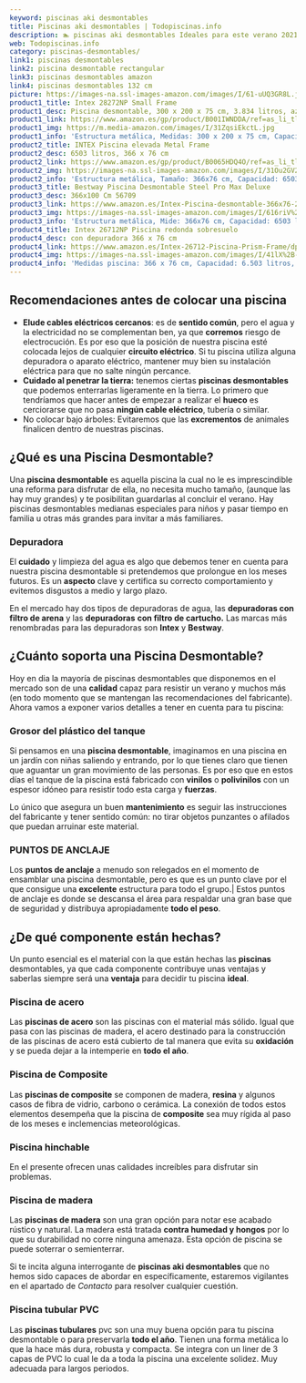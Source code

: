 ```yaml
---
keyword: piscinas aki desmontables
title: Piscinas aki desmontables | Todopiscinas.info
description: 🏊 piscinas aki desmontables Ideales para este verano 2021. Aquí puedes comprar piscinas aki desmontables y comparar con otras similares. No dejes escapar piscinas aki desmontables a un precio realmente tentador.
web: Todopiscinas.info
category: piscinas-desmontables/
link1: piscinas desmontables
link2: piscina desmontable rectangular
link3: piscinas desmontables amazon
link4: piscinas desmontables 132 cm
picture: https://images-na.ssl-images-amazon.com/images/I/61-uUQ3GR8L.jpg
product1_title: Intex 28272NP Small Frame
product1_desc: Piscina desmontable, 300 x 200 x 75 cm, 3.834 litros, azul
product1_link: https://www.amazon.es/gp/product/B001IWNDDA/ref=as_li_tl?ie=UTF8&camp=3638&creative=24630&creativeASIN=B001IWNDDA&linkCode=as2&tag=todopiscinas0e-21&linkId=25b9d647487c889cb6ef56ed63f50ca1
product1_img: https://m.media-amazon.com/images/I/31ZqsiEkctL.jpg
product1_info: 'Estructura metálica, Medidas: 300 x 200 x 75 cm, Capacidad: 3.834 litros, Para 6 personas (+ 6 años), Fácil montaje, Forma rectangular'
product2_title: INTEX Piscina elevada Metal Frame
product2_desc: 6503 litros, 366 x 76 cm
product2_link: https://www.amazon.es/gp/product/B0065HDQ4O/ref=as_li_tl?ie=UTF8&camp=3638&creative=24630&creativeASIN=B0065HDQ4O&linkCode=as2&tag=todopiscinas0e-21&linkId=ed2430e3ba564d3527ee103df33ed7b3
product2_img: https://images-na.ssl-images-amazon.com/images/I/31Ou2GV2SAL.jpg
product2_info: 'Estructura metálica, Tamaño: 366x76 cm, Capacidad: 6503 litros, Forma circular, De 4 a 7 personas (+6 años)'
product3_title: Bestway Piscina Desmontable Steel Pro Max Deluxe
product3_desc: 366x100 Cm 56709
product3_link: https://www.amazon.es/Intex-Piscina-desmontable-366x76-28210NP/dp/B0065HDQ4O?__mk_es_ES=%C3%85M%C3%85%C5%BD%C3%95%C3%91&crid=25UQGV9HG2INI&dchild=1&keywords=piscinas+desmontables&qid=1615854176&sprefix=piscinas+dem%2Caps%2C201&sr=8-5&linkCode=ll1&tag=todopiscinas0e-21&linkId=34f200977c6cbaab1f3f4d9ac0e64755&language=es_ES&ref_=as_li_ss_tl
product3_img: https://images-na.ssl-images-amazon.com/images/I/616riV%2BiY3L.jpg
product3_info: 'Estructura metálica, Mide: 366x76 cm, Capacidad: 6503 litros, De 4 a 7 personas mayores de 6 años, Forma circular, Tecnología Super-Tough'
product4_title: Intex 26712NP Piscina redonda sobresuelo
product4_desc: con depuradora 366 x 76 cm
product4_link: https://www.amazon.es/Intex-26712-Piscina-Prism-Frame/dp/B07FB823GL?__mk_es_ES=%C3%85M%C3%85%C5%BD%C3%95%C3%91&dchild=1&keywords=piscinas+desmontables+con+depuradora&qid=1615936418&sr=8-5&linkCode=ll1&tag=todopiscinas0e-21&linkId=d98699de7830cd471766fa1daa36de34&language=es_ES&ref_=as_li_ss_tl
product4_img: https://images-na.ssl-images-amazon.com/images/I/41lX%2B-YpibL.jpg
product4_info: 'Medidas piscina: 366 x 76 cm, Capacidad: 6.503 litros, Incluye depuradora de cartucha A, Lona resistente triple capa'
---
```



<stats-list :link1=link1 :link2=link2 :link3=link3 :link4=link4 :category=category></stats-list>


## Recomendaciones antes de colocar una piscina



*   **Elude cables eléctricos cercanos**: es de **sentido común**, pero el agua y la electricidad no se complementan ben, ya que **corremos** riesgo de electrocución. Es por eso que la posición de nuestra piscina esté colocada lejos de cualquier **circuito eléctrico**. Si tu piscina utiliza alguna depuradora o aparato eléctrico, mantener muy bien su instalación eléctrica para que no salte ningún percance.
*   **Cuidado al penetrar la tierra:** tenemos ciertas **piscinas desmontables** que podemos enterrarlas ligeramente en la tierra. Lo primero  que tendríamos que hacer antes de empezar a realizar el **hueco** es cerciorarse que no pasa **ningún cable eléctrico**, tubería o similar.
*   No colocar bajo árboles: Evitaremos que las **excrementos** de animales finalicen dentro de nuestras piscinas.
## ¿Qué es una Piscina Desmontable?

Una **piscina desmontable** es aquella piscina la cual no le es imprescindible una reforma para disfrutar de ella, no necesita mucho tamaño, (aunque las hay muy grandes) y te posibilitan guardarlas al concluir el verano. Hay piscinas desmontables medianas especiales para niños y pasar tiempo en familia u otras más grandes para invitar a más familiares.


### Depuradora

El **cuidado** y limpieza del agua es algo que debemos tener en cuenta para nuestra piscina desmontable si pretendemos que prolongue en los meses futuros. Es un **aspecto** clave y certifica su correcto comportamiento y evitemos disgustos a medio y largo plazo.

En el mercado hay dos tipos de depuradoras de agua, las **depuradoras con filtro de arena** y  las **depuradoras** **con filtro de cartucho.** Las marcas más renombradas para las depuradoras son **Intex** y **Bestway**.

<external-banner></external-banner>



## ¿Cuánto soporta una Piscina Desmontable?

Hoy en dia la mayoría de piscinas desmontables que disponemos en el mercado son de una **calidad** capaz para resistir un verano y muchos más (en todo momento que se mantengan las recomendaciones del fabricante). Ahora vamos a exponer varios detalles a tener en cuenta para tu piscina:


### Grosor del plástico del tanque

Si pensamos en una **piscina desmontable**, imaginamos en una piscina en un jardín con niñas saliendo y entrando, por lo que tienes claro que tienen que aguantar un gran movimiento de las personas. Es por eso que en estos días el tanque de la piscina está fabricado con **vinilos** o **polivinilos** con un espesor idóneo para resistir todo esta carga y **fuerzas**.

Lo único que asegura un	 buen **mantenimiento** es seguir las instrucciones del fabricante y tener sentido común: no tirar objetos punzantes o afilados que puedan arruinar este material.


### PUNTOS DE ANCLAJE

Los **puntos de anclaje** a menudo son relegados en el momento de ensamblar una piscina desmontable, pero  es que es un punto clave por el que consigue una **excelente** estructura para todo el grupo.| Estos puntos de anclaje es donde se descansa el área para respaldar una gran base que de seguridad y distribuya apropiadamente **todo el peso**.


## ¿De qué componente están hechas?

Un punto esencial es el material con la que están hechas las **piscinas** desmontables, ya que cada componente contribuye unas ventajas y saberlas siempre será una **ventaja** para decidir tu piscina **ideal**.


### Piscina de acero

Las **piscinas de acero** son las piscinas con el material más sólido. Igual que pasa con las piscinas de madera, el acero destinado para la construcción de las piscinas de acero está cubierto de tal manera que evita su **oxidación** y se pueda dejar a la intemperie en **todo el año**.


### Piscina de Composite

Las **piscinas de composite** se componen de madera, **resina** y algunos casos de fibra de vidrio, carbono o cerámica. La conexión de todos estos elementos desempeña que la piscina de **composite** sea muy rígida al paso de los meses e inclemencias meteorológicas.


### Piscina hinchable

 En el presente ofrecen unas calidades increíbles para disfrutar sin problemas.


### Piscina de madera

Las **piscinas de madera** son una gran opción para notar ese acabado rústico y natural. La madera está tratada **contra humedad y hongos** por lo que su durabilidad no corre ninguna amenaza. Esta opción de piscina se puede soterrar o semienterrar.

Si te incita alguna interrogante de **piscinas aki desmontables** que no hemos sido capaces de abordar en específicamente, estaremos vigilantes en el apartado de _Contacto_ para resolver cualquier cuestión.


### Piscina tubular PVC

Las **piscinas tubulares** pvc son una muy buena opción para tu piscina desmontable o para preservarla **todo el año**. Tienen una forma metálica lo que la hace más dura, robusta y compacta. Se integra con un liner de 3 capas de PVC lo cual le da a toda la piscina una excelente solidez. Muy adecuada para largos periodos.

<brand-panel :title=product1_title :desc=product1_desc :img=product1_img :link=product1_link></brand-panel>